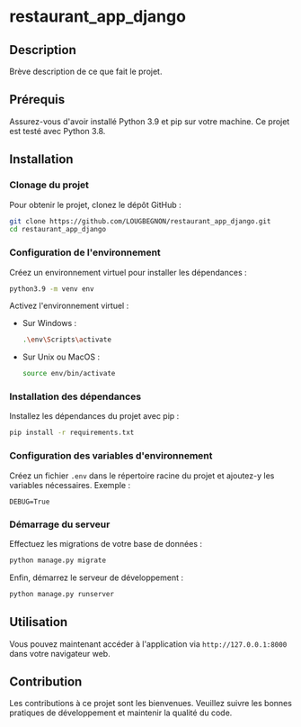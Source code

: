 # restaurant_app_django

## Description
Brève description de ce que fait le projet.

## Prérequis
Assurez-vous d'avoir installé Python 3.9 et pip sur votre machine. Ce projet est testé avec Python 3.8.

## Installation

### Clonage du projet
Pour obtenir le projet, clonez le dépôt GitHub :
```bash
git clone https://github.com/LOUGBEGNON/restaurant_app_django.git
cd restaurant_app_django
```

### Configuration de l'environnement
Créez un environnement virtuel pour installer les dépendances :
```bash
python3.9 -m venv env
```

Activez l'environnement virtuel :
- Sur Windows :
  ```bash
  .\env\Scripts\activate
  ```
- Sur Unix ou MacOS :
  ```bash
  source env/bin/activate
  ```

### Installation des dépendances
Installez les dépendances du projet avec pip :
```bash
pip install -r requirements.txt
```

### Configuration des variables d'environnement
Créez un fichier `.env` dans le répertoire racine du projet et ajoutez-y les variables nécessaires. Exemple :
```plaintext
DEBUG=True
```

### Démarrage du serveur
Effectuez les migrations de votre base de données :
```bash
python manage.py migrate
```

Enfin, démarrez le serveur de développement :
```bash
python manage.py runserver
```

## Utilisation
Vous pouvez maintenant accéder à l'application via `http://127.0.0.1:8000` dans votre navigateur web.

## Contribution
Les contributions à ce projet sont les bienvenues. Veuillez suivre les bonnes pratiques de développement et maintenir la qualité du code.

